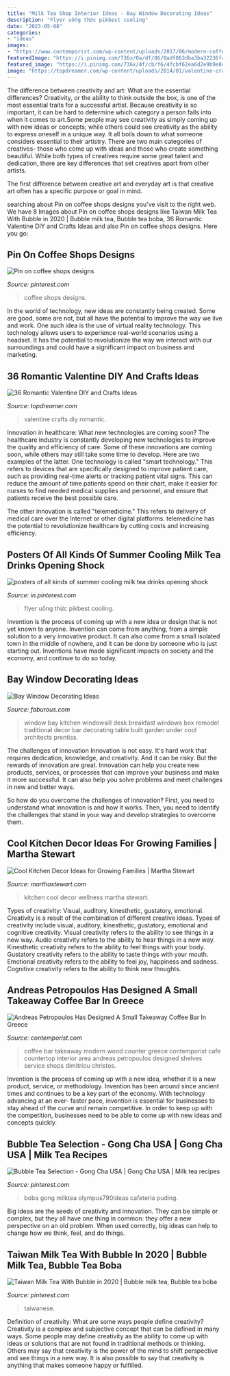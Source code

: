 ```yaml
---
title: "Milk Tea Shop Interior Ideas - Bay Window Decorating Ideas"
description: "Flyer uống thức pikbest cooling"
date: "2023-05-08"
categories:
- "ideas"
images:
- "https://www.contemporist.com/wp-content/uploads/2017/06/modern-coffee-shop-wood-shelves-120617-103-05-800x1489.jpg"
featuredImage: "https://i.pinimg.com/736x/0a/df/86/0adf863dba3ba32236fcf50b0b1ed311.jpg"
featured_image: "https://i.pinimg.com/736x/4f/cb/f6/4fcbf62ea6d2e9b9e8cf767bd3489165.jpg"
image: "https://topdreamer.com/wp-content/uploads/2014/01/valentine-crafts-9.jpg"
---
```



The difference between creativity and art: What are the essential differences?
Creativity, or the ability to think outside the box, is one of the most essential traits for a successful artist. Because creativity is so important, it can be hard to determine which category a person falls into when it comes to art.Some people may see creativity as simply coming up with new ideas or concepts; while others could see creativity as the ability to express oneself in a unique way. It all boils down to what someone considers essential to their artistry.
There are two main categories of creatives- those who come up with ideas and those who create something beautiful. While both types of creatives require some great talent and dedication, there are key differences that set creatives apart from other artists. 

The first difference between creative art and everyday art is that creative art often has a specific purpose or goal in mind.

	

		
searching about Pin on coffee shops designs you've visit to the right web. We have 8 Images about Pin on coffee shops designs like Taiwan Milk Tea With Bubble in 2020 | Bubble milk tea, Bubble tea boba, 36 Romantic Valentine DIY and Crafts Ideas and also Pin on coffee shops designs. Here you go:
		
    
## Pin On Coffee Shops Designs

<img loading=lazy src="https://i.pinimg.com/736x/4f/cb/f6/4fcbf62ea6d2e9b9e8cf767bd3489165.jpg" onerror="this.onerror=null;this.src='https://tse2.mm.bing.net/th?id=OIP.5KXjRwAE7OBMGgN8SfqswwHaLH&amp;pid=15.1';" alt="Pin on coffee shops designs">

_Source: pinterest.com_

>coffee shops designs. 

	

In the world of technology, new ideas are constantly being created. Some are good, some are not, but all have the potential to improve the way we live and work. One such idea is the use of virtual reality technology. This technology allows users to experience real-world scenarios using a headset. It has the potential to revolutionize the way we interact with our surroundings and could have a significant impact on business and marketing.

    
## 36 Romantic Valentine DIY And Crafts Ideas

<img loading=lazy src="https://topdreamer.com/wp-content/uploads/2014/01/valentine-crafts-9.jpg" onerror="this.onerror=null;this.src='https://tse2.mm.bing.net/th?id=OIP.mrAerMmcgVxxw-tio8sJIwHaNK&amp;pid=15.1';" alt="36 Romantic Valentine DIY and Crafts Ideas">

_Source: topdreamer.com_

>valentine crafts diy romantic. 

	

Innovation in healthcare: What new technologies are coming soon?
The healthcare industry is constantly developing new technologies to improve the quality and efficiency of care. Some of these innovations are coming soon, while others may still take some time to develop. Here are two examples of the latter. 
One technology is called "smart technology." This refers to devices that are specifically designed to improve patient care, such as providing real-time alerts or tracking patient vital signs. This can reduce the amount of time patients spend on their chart, make it easier for nurses to find needed medical supplies and personnel, and ensure that patients receive the best possible care. 

The other innovation is called "telemedicine." This refers to delivery of medical care over the Internet or other digital platforms. telemedicine has the potential to revolutionize healthcare by cutting costs and increasing efficiency.

    
## Posters Of All Kinds Of Summer Cooling Milk Tea Drinks Opening Shock

<img loading=lazy src="https://i.pinimg.com/736x/7d/16/11/7d161162707e1f7fd42e78cfa80d96d4.jpg" onerror="this.onerror=null;this.src='https://tse4.mm.bing.net/th?id=OIP.ko8h4RsQ4x24M2n0SznU8AAAAA&amp;pid=15.1';" alt="posters of all kinds of summer cooling milk tea drinks opening shock">

_Source: in.pinterest.com_

>flyer uống thức pikbest cooling. 

	

Invention is the process of coming up with a new idea or design that is not yet known to anyone. Invention can come from anything, from a simple solution to a very innovative product. It can also come from a small isolated town in the middle of nowhere, and it can be done by someone who is just starting out. Inventions have made significant impacts on society and the economy, and continue to do so today.

    
## Bay Window Decorating Ideas

<img loading=lazy src="http://www.faburous.com/wp-content/uploads/2015/04/Bay-Window-decorating-2.jpg" onerror="this.onerror=null;this.src='https://tse3.mm.bing.net/th?id=OIP.G4Y2Vv8EfTpzdJ1FVyGV8gHaJ4&amp;pid=15.1';" alt="Bay Window Decorating Ideas">

_Source: faburous.com_

>window bay kitchen windowsill desk breakfast windows box remodel traditional decor bar decorating table built garden under cool architects prentiss. 

	

The challenges of innovation
Innovation is not easy. It's hard work that requires dedication, knowledge, and creativity. And it can be risky. But the rewards of innovation are great.
Innovation can help you create new products, services, or processes that can improve your business and make it more successful. It can also help you solve problems and meet challenges in new and better ways.

So how do you overcome the challenges of innovation? First, you need to understand what innovation is and how it works. Then, you need to identify the challenges that stand in your way and develop strategies to overcome them.

    
## Cool Kitchen Decor Ideas For Growing Families | Martha Stewart

<img loading=lazy src="https://assets.marthastewart.com/styles/wmax-1500/d3/04a/04a.jpg?itok=6aFt4FVM" onerror="this.onerror=null;this.src='https://tse4.mm.bing.net/th?id=OIP.C1v78M_hWymE7mCh3x4aNQHaKh&amp;pid=15.1';" alt="Cool Kitchen Decor Ideas for Growing Families | Martha Stewart">

_Source: marthastewart.com_

>kitchen cool decor wellness martha stewart. 

	

Types of creativity: Visual, auditory, kinesthetic, gustatory, emotional.
Creativity is a result of the combination of different creative ideas. Types of creativity include visual, auditory, kinesthetic, gustatory, emotional and cognitive creativity. Visual creativity refers to the ability to see things in a new way. Audio creativity refers to the ability to hear things in a new way. Kinesthetic creativity refers to the ability to feel things with your body. Gustatory creativity refers to the ability to taste things with your mouth. Emotional creativity refers to the ability to feel joy, happiness and sadness. Cognitive creativity refers to the ability to think new thoughts.

    
## Andreas Petropoulos Has Designed A Small Takeaway Coffee Bar In Greece

<img loading=lazy src="https://www.contemporist.com/wp-content/uploads/2017/06/modern-coffee-shop-wood-shelves-120617-103-05-800x1489.jpg" onerror="this.onerror=null;this.src='https://tse4.mm.bing.net/th?id=OIP.raoYTTK1jJccjddFC89iKAHaNy&amp;pid=15.1';" alt="Andreas Petropoulos Has Designed A Small Takeaway Coffee Bar In Greece">

_Source: contemporist.com_

>coffee bar takeaway modern wood counter greece contemporist cafe countertop interior area andreas petropoulos designed shelves service shops dimitriou christos. 

	

Invention is the process of coming up with a new idea, whether it is a new product, service, or methodology. Invention has been around since ancient times and continues to be a key part of the economy. With technology advancing at an ever- faster pace, invention is essential for businesses to stay ahead of the curve and remain competitive. In order to keep up with the competition, businesses need to be able to come up with new ideas and concepts quickly.

    
## Bubble Tea Selection - Gong Cha USA | Gong Cha USA | Milk Tea Recipes

<img loading=lazy src="https://i.pinimg.com/736x/0a/df/86/0adf863dba3ba32236fcf50b0b1ed311.jpg" onerror="this.onerror=null;this.src='https://tse1.mm.bing.net/th?id=OIP.iH2uhju7jZ9acj5QWeFVugHaNk&amp;pid=15.1';" alt="Bubble Tea Selection - Gong Cha USA | Gong Cha USA | Milk tea recipes">

_Source: pinterest.com_

>boba gong milktea olympus790ideas cafeteria puding. 

	

Big ideas are the seeds of creativity and innovation. They can be simple or complex, but they all have one thing in common: they offer a new perspective on an old problem. When used correctly, big ideas can help to change how we think, feel, and do things.

    
## Taiwan Milk Tea With Bubble In 2020 | Bubble Milk Tea, Bubble Tea Boba

<img loading=lazy src="https://i.pinimg.com/736x/3b/42/dc/3b42dcef148d88c1502820eaed5f0eba.jpg" onerror="this.onerror=null;this.src='https://tse1.mm.bing.net/th?id=OIP.TLZNwa1fL6LtYJ3-VYz0JQHaLG&amp;pid=15.1';" alt="Taiwan Milk Tea With Bubble in 2020 | Bubble milk tea, Bubble tea boba">

_Source: pinterest.com_

>taiwanese. 

	

Definition of creativity: What are some ways people define creativity?
Creativity is a complex and subjective concept that can be defined in many ways. Some people may define creativity as the ability to come up with ideas or solutions that are not found in traditional methods or thinking. Others may say that creativity is the power of the mind to shift perspective and see things in a new way. It is also possible to say that creativity is anything that makes someone happy or fulfilled.

